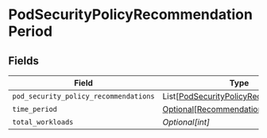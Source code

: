 # PodSecurityPolicyRecommendationPeriod


## Fields

| Field                                                                                           | Type                                                                                            | Required                                                                                        | Description                                                                                     |
| ----------------------------------------------------------------------------------------------- | ----------------------------------------------------------------------------------------------- | ----------------------------------------------------------------------------------------------- | ----------------------------------------------------------------------------------------------- |
| `pod_security_policy_recommendations`                                                           | List[[PodSecurityPolicyRecommendation](../../models/shared/podsecuritypolicyrecommendation.md)] | :heavy_minus_sign:                                                                              | N/A                                                                                             |
| `time_period`                                                                                   | [Optional[RecommendationTimePeriod]](../../models/shared/recommendationtimeperiod.md)           | :heavy_minus_sign:                                                                              | N/A                                                                                             |
| `total_workloads`                                                                               | *Optional[int]*                                                                                 | :heavy_minus_sign:                                                                              | N/A                                                                                             |